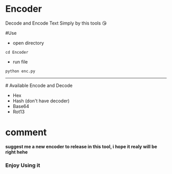 # Encoder
Decode and Encode Text Simply by this tools 😘

#Use
- open directory
```console
cd Encoder
```

- run file
```console
python enc.py
```
<hr>
# Available Encode and Decode
<ul>
  <li>Hex</li>
  <li>Hash (don't have decoder)</li>
  <li>Base64</li>
  <li>Rot13</li>
</ul>


# comment
<b>suggest me a new encoder to release in this tool, i hope it realy will be right hehe</b>
<h3>Enjoy Using it</h3>
